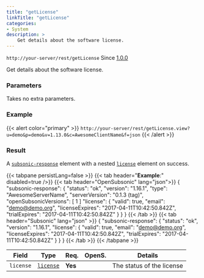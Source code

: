 ```yaml
---
title: "getLicense"
linkTitle: "getLicense"
categories:
- System
description: >
    Get details about the software license. 
---
```


`http://your-server/rest/getLicense` Since [1.0.0](../../subsonic-versions)

Get details about the software license.

### Parameters

Takes no extra parameters.

### Example

{{< alert color="primary" >}} `http://your-server/rest/getLicense.view?u=demo&p=demo&v=1.13.0&c=AwesomeClientName&f=json` {{< /alert >}}

### Result

A [`subsonic-response`](../../responses/subsonic-response) element with a nested [`license`](../../responses/license) element on success.

{{< tabpane persistLang=false >}}
{{< tab header="**Example**:" disabled=true />}}
{{< tab header="OpenSubsonic" lang="json">}}
{
  "subsonic-response": {
    "status": "ok",
    "version": "1.16.1",
    "type": "AwesomeServerName",
    "serverVersion": "0.1.3 (tag)",
    "openSubsonicVersions": [
      1
    ]
    "license": {
      "valid": true,
      "email": "demo@demo.org",
      "licenseExpires": "2017-04-11T10:42:50.842Z",
      "trialExpires": "2017-04-11T10:42:50.842Z"
    }
  }
}
{{< /tab >}}
{{< tab header="Subsonic" lang="json" >}}
{
  "subsonic-response": {
    "status": "ok",
    "version": "1.16.1",
    "license": {
      "valid": true,
      "email": "demo@demo.org",
      "licenseExpires": "2017-04-11T10:42:50.842Z",
      "trialExpires": "2017-04-11T10:42:50.842Z"
    }
  }
}
{{< /tab >}}
{{< /tabpane >}}

| Field |  Type | Req. | OpenS. | Details |
| --- | --- | --- | --- | --- |
| `license` | [`license`](../../responses/license) | **Yes** |     | The status of the license |
